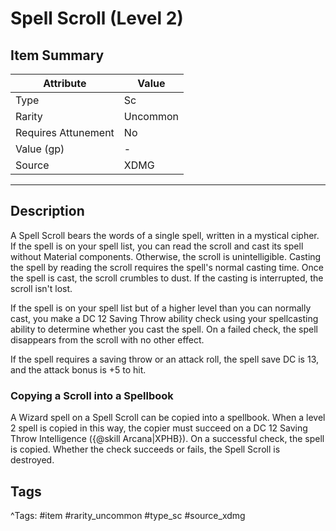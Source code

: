# Spell Scroll (Level 2)

## Item Summary

| Attribute            | Value                        |
|----------------------|------------------------------|
| Type                 | Sc |
| Rarity               | Uncommon             |
| Requires Attunement  | No                |
| Value (gp)           | -    |
| Source               | XDMG |

---

## Description

A Spell Scroll bears the words of a single spell, written in a mystical cipher. If the spell is on your spell list, you can read the scroll and cast its spell without Material components. Otherwise, the scroll is unintelligible. Casting the spell by reading the scroll requires the spell's normal casting time. Once the spell is cast, the scroll crumbles to dust. If the casting is interrupted, the scroll isn't lost.

If the spell is on your spell list but of a higher level than you can normally cast, you make a DC 12 Saving Throw ability check using your spellcasting ability to determine whether you cast the spell. On a failed check, the spell disappears from the scroll with no other effect.

If the spell requires a saving throw or an attack roll, the spell save DC is 13, and the attack bonus is +5 to hit.

### Copying a Scroll into a Spellbook

A Wizard spell on a Spell Scroll can be copied into a spellbook. When a level 2 spell is copied in this way, the copier must succeed on a DC 12 Saving Throw Intelligence ({@skill Arcana|XPHB}). On a successful check, the spell is copied. Whether the check succeeds or fails, the Spell Scroll is destroyed.

## Tags

^Tags: #item #rarity_uncommon #type_sc #source_xdmg